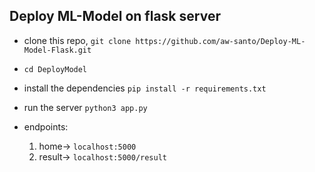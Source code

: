 ## Deploy ML-Model on flask server

- clone this repo, `git clone https://github.com/aw-santo/Deploy-ML-Model-Flask.git`
- `cd DeployModel`

- install the dependencies
  `pip install -r requirements.txt`

- run the server
  `python3 app.py`

- endpoints:
    1. home-> `localhost:5000`
    2. result-> `localhost:5000/result`
